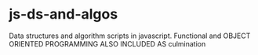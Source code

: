 # js-ds-and-algos
Data structures and algorithm scripts in javascript. Functional and OBJECT ORIENTED PROGRAMMING ALSO INCLUDED AS culmination
